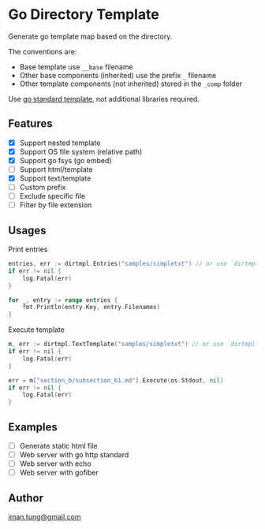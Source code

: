 # Go Directory Template 

Generate go template map based on the directory. 

The conventions are:
- Base template use `__base` filename
- Other base components (inherited) use the prefix `_` filename
- Other template components (not inherited) stored in the `_comp` folder

Use [go standard template](https://pkg.go.dev/html/template), not additional libraries required.

## Features

- [x] Support nested template
- [x] Support OS file system (relative path)
- [x] Support go fsys (go embed)
- [ ] Support html/template
- [x] Support text/template
- [ ] Custom prefix
- [ ] Exclude specific file
- [ ] Filter by file extension

## Usages 

Print entries
```go
entries, err := dirtmpl.Entries("samples/simpletxt") // or use `dirtmpl.EntriesFS()` for go embed
if err != nil {
    log.Fatal(err)
}

for _, entry := range entries {
    fmt.Println(entry.Key, entry.Filenames)
}
```

Execute template
```go
m, err := dirtmpl.TextTemplate("samples/simpletxt") // or use `dirtmpl.TextTemplateFS()` for go embed
if err != nil {
    log.Fatal(err)
}

err = m["section_b/subsection_b1.md"].Execute(os.Stdout, nil)
if err != nil {
    log.Fatal(err)
}
```

## Examples

- [ ] Generate static html file 
- [ ] Web server with go http standard 
- [ ] Web server with echo 
- [ ] Web server with gofiber

## Author

iman.tung@gmail.com